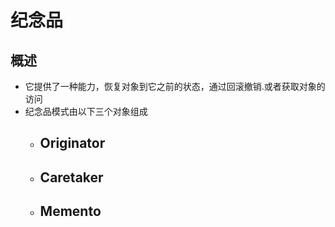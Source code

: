 # 纪念品
## 概述
- 它提供了一种能力，恢复对象到它之前的状态，通过回滚撤销.或者获取对象的访问
- 纪念品模式由以下三个对象组成
	- Originator
		- 
	- Caretaker
		- 
	- Memento
		- 
